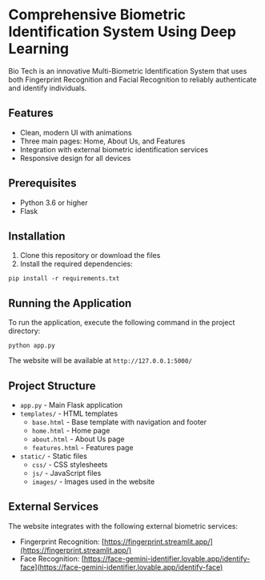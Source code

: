 # Comprehensive Biometric Identification System Using Deep Learning

Bio Tech is an innovative Multi-Biometric Identification System that uses both Fingerprint Recognition and Facial Recognition to reliably authenticate and identify individuals.

## Features

- Clean, modern UI with animations
- Three main pages: Home, About Us, and Features
- Integration with external biometric identification services
- Responsive design for all devices

## Prerequisites

- Python 3.6 or higher
- Flask

## Installation

1. Clone this repository or download the files
2. Install the required dependencies:

```
pip install -r requirements.txt
```

## Running the Application

To run the application, execute the following command in the project directory:

```
python app.py
```

The website will be available at `http://127.0.0.1:5000/`

## Project Structure

- `app.py` - Main Flask application
- `templates/` - HTML templates
  - `base.html` - Base template with navigation and footer
  - `home.html` - Home page
  - `about.html` - About Us page
  - `features.html` - Features page
- `static/` - Static files
  - `css/` - CSS stylesheets
  - `js/` - JavaScript files
  - `images/` - Images used in the website

## External Services

The website integrates with the following external biometric services:

- Fingerprint Recognition: [https://fingerprint.streamlit.app/](https://fingerprint.streamlit.app/)
- Face Recognition: [https://face-gemini-identifier.lovable.app/identify-face](https://face-gemini-identifier.lovable.app/identify-face)
